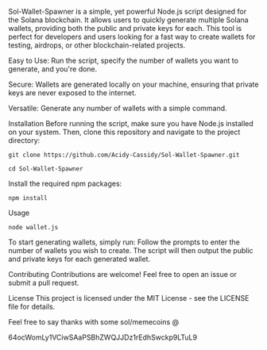 
Sol-Wallet-Spawner is a simple, yet powerful Node.js script designed for the Solana blockchain. It allows users to quickly generate multiple Solana wallets, providing both the public and private keys for each. This tool is perfect for developers and users looking for a fast way to create wallets for testing, airdrops, or other blockchain-related projects.


Easy to Use: Run the script, specify the number of wallets you want to generate, and you're done.

Secure: Wallets are generated locally on your machine, ensuring that private keys are never exposed to the internet.

Versatile: Generate any number of wallets with a simple command.


Installation
Before running the script, make sure you have Node.js installed on your system. Then, clone this repository and navigate to the project directory:
```
git clone https://github.com/Acidy-Cassidy/Sol-Wallet-Spawner.git

cd Sol-Wallet-Spawner
```
Install the required npm packages:
```
npm install
```
Usage
```
node wallet.js
```
To start generating wallets, simply run:
Follow the prompts to enter the number of wallets you wish to create. The script will then output the public and private keys for each generated wallet.


Contributing
Contributions are welcome! Feel free to open an issue or submit a pull request.


License
This project is licensed under the MIT License - see the LICENSE file for details.


Feel free to say thanks with some sol/memecoins @

64ocWomLy1VCiwSAaPSBhZWQJJDz1rEdhSwckp9LTuL9
